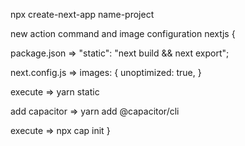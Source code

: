 npx create-next-app name-project

new action command and image configuration nextjs {

  package.json => "static": "next build && next export";

  next.config.js => images: {
    unoptimized: true,
  }

  execute => yarn static

  add capacitor => yarn add @capacitor/cli

  execute => npx cap init
}